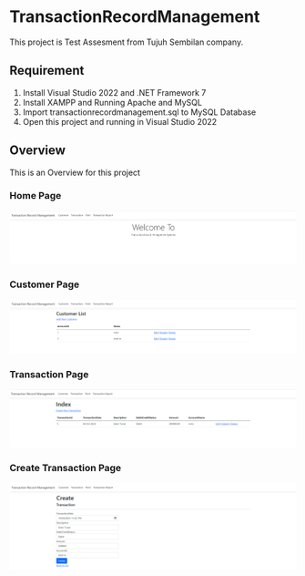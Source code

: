 # TransactionRecordManagement
This project is Test Assesment from Tujuh Sembilan company.

## Requirement
1. Install Visual Studio 2022 and .NET Framework 7 
2. Install XAMPP and Running Apache and MySQL
3. Import transactionrecordmanagement.sql to MySQL Database
4. Open this project and running in Visual Studio 2022

## Overview
This is an Overview for this project
### Home Page
![Home](Overview/Home.png)

### Customer Page
![Customer](Overview/Customer.png)

### Transaction Page
![Transaction](Overview/Transaction.png)

### Create Transaction Page
![Transaction](Overview/Create_Transaction.png)
